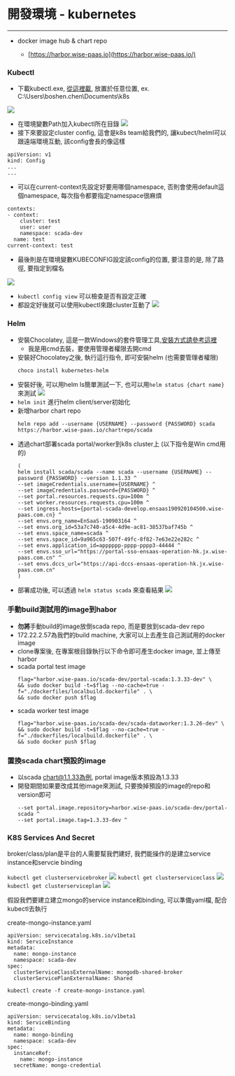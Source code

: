 # 開發環境 - kubernetes

---

* docker image hub & chart repo

  * [https://harbor.wise-paas.io](https://harbor.wise-paas.io/)

### Kubectl

* 下載kubectl.exe, [從這裡載](https://kubernetes.io/docs/tasks/tools/install-kubectl/#install-kubectl-on-windows), 放置於任意位置, ex. C:\Users\boshen.chen\Documents\k8s

![](/assets/kubectlpath.png)

* 在環境變數Path加入kubectl所在目錄
  ![](/assets/kubectlpathenv_mask.png)
* 接下來要設定cluster config, 這會是k8s team給我們的, 讓kubect/helml可以跟遠端環境互動, 該config會長的像這樣

```
apiVersion: v1
kind: Config
...
...
```

* 可以在current-context先設定好要用哪個namespace, 否則會使用default這個namespace, 每次指令都要指定namespace很麻煩

```
contexts:
- context:
    cluster: test
    user: user
    namespace: scada-dev
  name: test
current-context: test
```

* 最後則是在環境變數KUBECONFIG設定該config的位置, 要注意的是, 除了路徑, 要指定到檔名

![](/assets/kubeconfig.PNG)

* `kubectl config view` 可以檢查是否有設定正確
* 都設定好後就可以使用kubectl來跟cluster互動了
  ![](/assets/kubectlusage.PNG)

### Helm

* 安裝Chocolatey, 這是一款Windows的套件管理工具,[安裝方式請參考這裡](https://chocolatey.org/docs/installation#install-with-cmdexe)
  * 我是用cmd去裝，要使用管理者權限去開cmd
* 安裝好Chocolatey之後, 執行這行指令, 即可安裝helm \(也需要管理者權限\)
  ```
  choco install kubernetes-helm
  ```
* 安裝好後, 可以用helm ls簡單測試一下, 也可以用`helm status {chart name}` 來測試
  ![](/assets/helmls.PNG)
* `helm init` 進行helm client/server初始化
* 新增harbor chart repo
  ```
  helm repo add --username {USERNAME} --password {PASSWORD} scada https://harbor.wise-paas.io/chartrepo/scada
  ```
* 透過chart部署scada portal/worker到k8s cluster上 \(以下指令是Win cmd用的\)
  ```
  (
  helm install scada/scada --name scada --username {USERNAME} --password {PASSWORD} --version 1.1.33 ^
  --set imageCredentials.username={USERNAME} ^
  --set imageCredentials.password={PASSWORD} ^
  --set portal.resources.requests.cpu=100m ^
  --set worker.resources.requests.cpu=100m ^
  --set ingress.hosts={portal-scada-develop.ensaas190920104500.wise-paas.com.cn} ^
  --set envs.org_name=EnSaaS-190903164 ^
  --set envs.org_id=53a7c740-a5c4-4d9e-ac81-38537baf745b ^
  --set envs.space_name=scada ^
  --set envs.space_id=9a965c63-507f-49fc-8f82-7e63e22e282c ^
  --set envs.application_id=apppppp-pppp-pppp3-44444 ^
  --set envs.sso_url="https://portal-sso-ensaas-operation-hk.jx.wise-paas.com.cn" ^
  --set envs.dccs_url="https://api-dccs-ensaas-operation-hk.jx.wise-paas.com.cn"
  )
  ```
* 部署成功後, 可以透過 `helm status scada` 來查看結果
  ![](/assets/helmstatus.PNG)

### 手動build測試用的image到habor

* **勿將**手動build的image放倒scada repo, 而是要放到scada-dev repo
* 172.22.2.57為我們的build machine, 大家可以上去產生自己測試用的docker image
* clone專案後, 在專案根目錄執行以下命令即可產生docker image, 並上傳至harbor
* scada portal test image
  ```
  flag="harbor.wise-paas.io/scada-dev/portal-scada:1.3.33-dev" \
  && sudo docker build -t=$flag --no-cache=true -f="./dockerfiles/localbuild.dockerfile" . \
  && sudo docker push $flag
  ```
* scada worker test image
  ```
  flag="harbor.wise-paas.io/scada-dev/scada-dataworker:1.3.26-dev" \
  && sudo docker build -t=$flag --no-cache=true -f="./dockerfiles/localbuild.dockerfile" . \
  && sudo docker push $flag
  ```

### 置換scada chart預設的image

* 以scada chart@1.1.33為例, portal image版本預設為1.3.33
* 開發期間如果要改成其他image來測試, 只要換掉預設的image的repo和version即可
  ```
  --set portal.image.repository=harbor.wise-paas.io/scada-dev/portal-scada ^
  --set portal.image.tag=1.3.33-dev ^
  ```

### K8S Services And Secret
broker/class/plan是平台的人需要幫我們建好, 我們能操作的是建立service instance和servcie binding

`kubectl get clusterservicebroker`
![](/assets/svnbrokerresult.PNG)
`kubectl get clusterserviceclass`
![](/assets/svcclasresult.PNG)
`kubectl get clusterserviceplan`
![](/assets/svcplanresult.PNG)

假設我們要建立建立mongo的service instance和binding, 可以準備yaml檔, 配合kubectl去執行

create-mongo-instance.yaml
```
apiVersion: servicecatalog.k8s.io/v1beta1
kind: ServiceInstance
metadata:
  name: mongo-instance
  namespace: scada-dev
spec:
  clusterServiceClassExternalName: mongodb-shared-broker
  clusterServicePlanExternalName: Shared
```
`kubectl create -f create-mongo-instance.yaml`

create-mongo-binding.yaml
```
apiVersion: servicecatalog.k8s.io/v1beta1
kind: ServiceBinding
metadata:
  name: mongo-binding
  namespace: scada-dev
spec:
  instanceRef:
    name: mongo-instance
  secretName: mongo-credential
```


